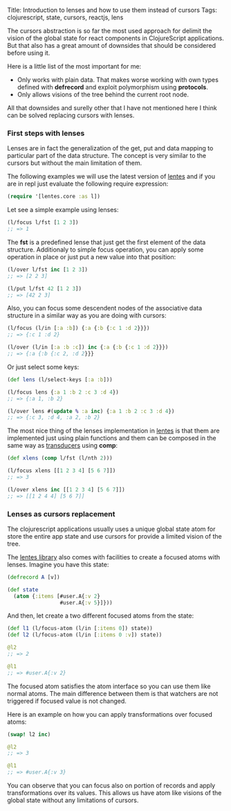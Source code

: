 Title: Introduction to lenses and how to use them instead of cursors
Tags: clojurescript, state, cursors, reactjs, lens

The cursors abstraction is so far the most used approach for delimit the vision
of the global state for react components in ClojureScript applications. But that
also has a great amount of downsides that should be considered before using it.

Here is a little list of the most important for me:

- Only works with plain data. That makes worse working with own types defined with
  **defrecord** and exploit polymorphism using **protocols**.
- Only allows visions of the tree behind the current root node.

All that downsides and surelly other that I have not mentioned here I think
can be solved replacing cursors with lenses.


### First steps with lenses ###

Lenses are in fact the generalization of the get, put and data mapping to
particular part of the data structure. The concept is very similar to the
cursors but without the main limitation of them.

The following examples we will use the latest version of [lentes][1] and
if you are in repl just evaluate the following require expression:

```clojure
(require '[lentes.core :as l])
```

Let see a simple example using lenses:

```clojure
(l/focus l/fst [1 2 3])
;; => 1
```

The **fst** is a predefined lense that just get the first element of the data
structure. Additionaly to simple focus operation, you can apply some operation
in place or just put a new value into that position:

```clojure
(l/over l/fst inc [1 2 3])
;; => [2 2 3]

(l/put l/fst 42 [1 2 3])
;; => [42 2 3]
```

Also, you can focus some descendent nodes of the associative data structure
in a similar way as you are doing with cursors:

```clojure
(l/focus (l/in [:a :b]) {:a {:b {:c 1 :d 2}}})
;; => {:c 1 :d 2}

(l/over (l/in [:a :b :c]) inc {:a {:b {:c 1 :d 2}}})
;; => {:a {:b {:c 2, :d 2}}}
```

Or just select some keys:

```clojure
(def lens (l/select-keys [:a :b]))

(l/focus lens {:a 1 :b 2 :c 3 :d 4})
;; => {:a 1, :b 2}

(l/over lens #(update % :a inc) {:a 1 :b 2 :c 3 :d 4})
;; => {:c 3, :d 4, :a 2, :b 2}
```

The most nice thing of the lenses implementation in [lentes][1] is that
them are implemented just using plain functions and them can be composed in the
same way as [transducers][2] using **comp**:

```clojure
(def xlens (comp l/fst (l/nth 2)))

(l/focus xlens [[1 2 3 4] [5 6 7]])
;; => 3

(l/over xlens inc [[1 2 3 4] [5 6 7]])
;; => [[1 2 4 4] [5 6 7]]
```

### Lenses as cursors replacement ###

The clojurescript applications usually uses a unique global state atom for store
the entire app state and use cursors for provide a limited vision of the tree.

The [lentes library][1] also comes with facilities to create a focused atoms with
lenses. Imagine you have this state:

```clojure
(defrecord A [v])

(def state
  (atom {:items [#user.A{:v 2}
                 #user.A{:v 5}]}))
```

And then, let create a two different focused atoms from the state:

```clojure
(def l1 (l/focus-atom (l/in [:items 0]) state))
(def l2 (l/focus-atom (l/in [:items 0 :v]) state))

@l2
;; => 2

@l1
;; => #user.A{:v 2}
```

The focused atom satisfies the atom interface so you can use them like normal
atoms. The main difference between them is that watchers are not triggered if
focused value is not changed.

Here is an example on how you can apply transformations over focused atoms:

```clojure
(swap! l2 inc)

@l2
;; => 3

@l1
;; => #user.A{:v 3}
```

You can observe that you can focus also on portion of records and apply
transformations over its values. This allows us have atom like visions of the
global state without any limitations of cursors.

[1]: https://github.com/funcool/lentes
[2]: http://clojure.org/transducers
